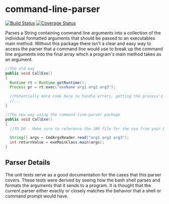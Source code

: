 command-line-parser
===================

[![Build Status](https://travis-ci.org/AlmondBranch/command-line-parser.svg?branch=master)](https://travis-ci.org/AlmondBranch/command-line-parser)
[![Coverage Status](https://coveralls.io/repos/github/AlmondBranch/command-line-parser/badge.svg?branch=master)](https://coveralls.io/github/AlmondBranch/command-line-parser?branch=master)

Parses a String containing command line arguments into a collection of the individual formatted arguments that should be passed to an executables main method. Without this package there isn't a clear and easy way to access the parser that a command line would use to break up the command line arguments into the final array which a program's main method takes as an argument.

```java
//The old way
public void CallExe()
{
  Runtime rt = Runtime.getRuntime();
  Process pr = rt.exec("exeName arg1 arg2 arg3");

  //Potentially more code here to handle errors, getting the process's return value if it has one, etc
  //...
}

//The new way using the command-line-parser package
public void CallExe()
{
  //TO DO - Make sure to reference the JAR file for the exe from your build script as a dependency

  String[] args = CmdArgsReader.read("arg1 arg2 arg3");
  int returnValue = exeMainClass.main(args);
}
```

## Parser Details
The unit tests serve as a good documentation for the cases that this parser covers. These tests were derived by seeing how the bash shell parses and formats the arguments that it sends to a program. It is thought that the current parser either exactly or closely matches the behavior that a shell or command prompt would have.
